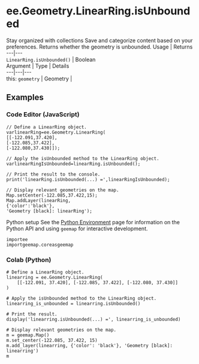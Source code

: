  
#  ee.Geometry.LinearRing.isUnbounded
Stay organized with collections  Save and categorize content based on your preferences. 
Returns whether the geometry is unbounded. Usage | Returns  
---|---  
`LinearRing.isUnbounded()` | Boolean  
Argument | Type | Details  
---|---|---  
this: `geometry` | Geometry |   
## Examples
### Code Editor (JavaScript)
```
// Define a LinearRing object.
varlinearRing=ee.Geometry.LinearRing(
[[-122.091,37.420],
[-122.085,37.422],
[-122.080,37.430]]);

// Apply the isUnbounded method to the LinearRing object.
varlinearRingIsUnbounded=linearRing.isUnbounded();

// Print the result to the console.
print('linearRing.isUnbounded(...) =',linearRingIsUnbounded);

// Display relevant geometries on the map.
Map.setCenter(-122.085,37.422,15);
Map.addLayer(linearRing,
{'color':'black'},
'Geometry [black]: linearRing');
```

Python setup
See the [ Python Environment](https://developers.google.com/earth-engine/guides/python_install) page for information on the Python API and using `geemap` for interactive development.
```
importee
importgeemap.coreasgeemap
```

### Colab (Python)
```
# Define a LinearRing object.
linearring = ee.Geometry.LinearRing(
    [[-122.091, 37.420], [-122.085, 37.422], [-122.080, 37.430]]
)

# Apply the isUnbounded method to the LinearRing object.
linearring_is_unbounded = linearring.isUnbounded()

# Print the result.
display('linearring.isUnbounded(...) =', linearring_is_unbounded)

# Display relevant geometries on the map.
m = geemap.Map()
m.set_center(-122.085, 37.422, 15)
m.add_layer(linearring, {'color': 'black'}, 'Geometry [black]: linearring')
m
```

